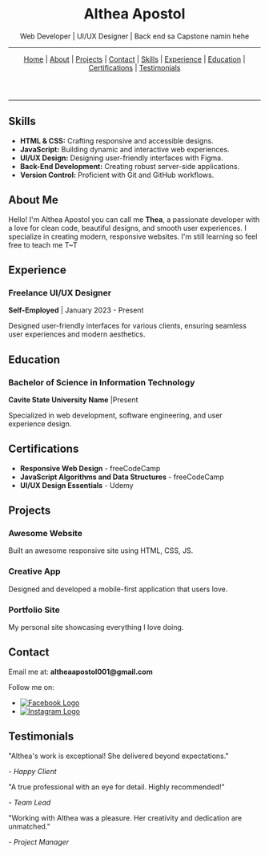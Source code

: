 <!DOCTYPE html>
<html lang="en">
  <meta charset="UTF-8">
  <meta name="viewport" content="width=device-width, initial-scale=1">
  <link rel="stylesheet" href="style.css">
 
<head>
 
</head>



<body>

<header class="responsive-header">


  <h1>Althea Apostol</h1>
  <p>Web Developer | UI/UX Designer | Back end sa Capstone namin hehe</p>

  <hr>

  <nav>
    <a href="#home">Home</a> | 
    <a href="#about">About</a> | 
    <a href="#projects">Projects</a> | 
    <a href="#contact">Contact</a> | 
    <a href="#skills">Skills</a> | 
    <a href="#experience">Experience</a> | 
    <a href="#education">Education</a> | 
    <a href="#certifications">Certifications</a> | 
    <a href="#testimonials">Testimonials</a>
  </nav>
</header>

<hr>

<section id="skills" class="skills">
  <h2>Skills</h2>
  <ul>
    <li><strong>HTML & CSS:</strong> Crafting responsive and accessible designs.</li>
    <li><strong>JavaScript:</strong> Building dynamic and interactive web experiences.</li>
    <li><strong>UI/UX Design:</strong> Designing user-friendly interfaces with Figma.</li>
    <li><strong>Back-End Development:</strong> Creating robust server-side applications.</li>
    <li><strong>Version Control:</strong> Proficient with Git and GitHub workflows.</li>
  </ul>
</section>

<section id="about" class="about">
  <h2>About Me</h2>
  <p>Hello! I'm Althea Apostol you can call me <strong>Thea</strong>, a passionate developer with a love for clean code, beautiful designs, and smooth user experiences. I specialize in creating modern, responsive websites. I'm still learning so feel free to teach me T~T</p>
</section>

<section id="experience" class="experience">
  <h2>Experience</h2>

  <div class="job">
    <h3>Freelance UI/UX Designer</h3>
    <p><strong>Self-Employed</strong> | January 2023 - Present</p>
    <p>Designed user-friendly interfaces for various clients, ensuring seamless user experiences and modern aesthetics.</p>
  </div>
</section>

<section id="education" class="education">
  <h2>Education</h2>
  <div class="school">
    <h3>Bachelor of Science in Information Technology</h3>
    <p><strong>Cavite State University Name</strong> |Present</p>
    <p>Specialized in web development, software engineering, and user experience design.</p>
  </div>
</section>

<section id="certifications" class="certifications">
  <h2>Certifications</h2>
  <ul>
    <li><strong>Responsive Web Design</strong> - freeCodeCamp</li>
    <li><strong>JavaScript Algorithms and Data Structures</strong> - freeCodeCamp</li>
    <li><strong>UI/UX Design Essentials</strong> - Udemy</li>
  </ul>
</section>

<section id="projects" class="projects">
  <h2>Projects</h2>
  <div class="project">
    <h3>Awesome Website</h3>
    <p>Built an awesome responsive site using HTML, CSS, JS.</p>
  </div>
  <div class="project">
    <h3>Creative App</h3>
    <p>Designed and developed a mobile-first application that users love.</p>
  </div>
  <div class="project">
    <h3>Portfolio Site</h3>
    <p>My personal site showcasing everything I love doing.</p>
  </div>
</section>

<section id="contact" class="contact">
  <h2>Contact</h2>
  <p>Email me at: <strong>altheaapostol001@gmail.com</strong></p>
  <p>Follow me on:</p>
  <ul>
    <li>
      <a href="https://www.facebook.com/thea.apostol.1/" target="_blank">
        <img src="D:/frontend/facebook-logo.png" alt="Facebook Logo">
      </a>
    </li>
    <li>
      <a href="https://www.instagram.com/icedcoffeex_x?igsh=MW9lNWgwcTYyaWY1aA==" target="_blank">
        <img src="D:/frontend/instagram-logo.png" alt="Instagram Logo">
      </a>
    </li>
  </ul>
</section>

<section id="testimonials" class="testimonials">
  <div class="testimonial-container">
    <div class="testimonial-card">
      <h2>Testimonials</h2>
      <p>"Althea's work is exceptional! She delivered beyond expectations."</p>
      <cite>- Happy Client</cite>
    </div>
    <div class="testimonial-card">
      <p>"A true professional with an eye for detail. Highly recommended!"</p>
      <cite>- Team Lead</cite>
    </div>
    <div class="testimonial-card">
      <p>"Working with Althea was a pleasure. Her creativity and dedication are unmatched."</p>
      <cite>- Project Manager</cite>
    </div>
  </div>
</section>

</body>
</html>
